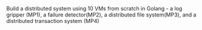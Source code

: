 Build a distributed system using 10 VMs from scratch in Golang - a log gripper (MP1), a failure detector(MP2), a distributed file system(MP3), and a distributed transaction system (MP4)
